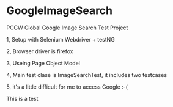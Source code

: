 # GoogleImageSearch
PCCW Global Google Image Search Test Project 

1, Setup with Selenium Webdriver + testNG

2, Browser driver is firefox

3, Useing Page Object Model

4, Main test clase is ImageSearchTest, it includes two testcases

5, it's a little difficult for me to access Google :-( 

   
This is a test
